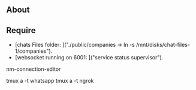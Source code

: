 ## About

## Require

- [chats Files folder: ]("./public/companies  -> ln -s /mnt/disks/chat-files-1/companies").
- [websocket running on 6001: ]("service status supervisor").
 
nm-connection-editor


tmux a -t whatsapp
tmux a -t ngrok


